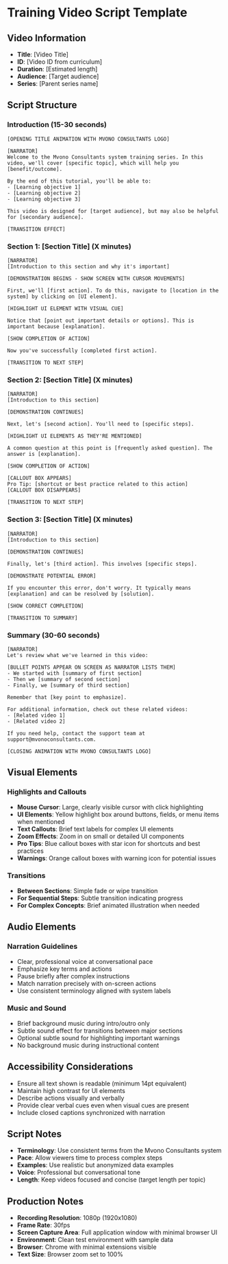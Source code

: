 # Training Video Script Template

## Video Information

- **Title**: [Video Title]
- **ID**: [Video ID from curriculum]
- **Duration**: [Estimated length]
- **Audience**: [Target audience]
- **Series**: [Parent series name]

## Script Structure

### Introduction (15-30 seconds)

```
[OPENING TITLE ANIMATION WITH MVONO CONSULTANTS LOGO]

[NARRATOR]
Welcome to the Mvono Consultants system training series. In this video, we'll cover [specific topic], which will help you [benefit/outcome].

By the end of this tutorial, you'll be able to:
- [Learning objective 1]
- [Learning objective 2]
- [Learning objective 3]

This video is designed for [target audience], but may also be helpful for [secondary audience].

[TRANSITION EFFECT]
```

### Section 1: [Section Title] (X minutes)

```
[NARRATOR]
[Introduction to this section and why it's important]

[DEMONSTRATION BEGINS - SHOW SCREEN WITH CURSOR MOVEMENTS]

First, we'll [first action]. To do this, navigate to [location in the system] by clicking on [UI element].

[HIGHLIGHT UI ELEMENT WITH VISUAL CUE]

Notice that [point out important details or options]. This is important because [explanation].

[SHOW COMPLETION OF ACTION]

Now you've successfully [completed first action].

[TRANSITION TO NEXT STEP]
```

### Section 2: [Section Title] (X minutes)

```
[NARRATOR]
[Introduction to this section]

[DEMONSTRATION CONTINUES]

Next, let's [second action]. You'll need to [specific steps].

[HIGHLIGHT UI ELEMENTS AS THEY'RE MENTIONED]

A common question at this point is [frequently asked question]. The answer is [explanation].

[SHOW COMPLETION OF ACTION]

[CALLOUT BOX APPEARS]
Pro Tip: [shortcut or best practice related to this action]
[CALLOUT BOX DISAPPEARS]

[TRANSITION TO NEXT STEP]
```

### Section 3: [Section Title] (X minutes)

```
[NARRATOR]
[Introduction to this section]

[DEMONSTRATION CONTINUES]

Finally, let's [third action]. This involves [specific steps].

[DEMONSTRATE POTENTIAL ERROR]

If you encounter this error, don't worry. It typically means [explanation] and can be resolved by [solution].

[SHOW CORRECT COMPLETION]

[TRANSITION TO SUMMARY]
```

### Summary (30-60 seconds)

```
[NARRATOR]
Let's review what we've learned in this video:

[BULLET POINTS APPEAR ON SCREEN AS NARRATOR LISTS THEM]
- We started with [summary of first section]
- Then we [summary of second section]
- Finally, we [summary of third section]

Remember that [key point to emphasize].

For additional information, check out these related videos:
- [Related video 1]
- [Related video 2]

If you need help, contact the support team at support@mvonoconsultants.com.

[CLOSING ANIMATION WITH MVONO CONSULTANTS LOGO]
```

## Visual Elements

### Highlights and Callouts

- **Mouse Cursor**: Large, clearly visible cursor with click highlighting
- **UI Elements**: Yellow highlight box around buttons, fields, or menu items when mentioned
- **Text Callouts**: Brief text labels for complex UI elements
- **Zoom Effects**: Zoom in on small or detailed UI components
- **Pro Tips**: Blue callout boxes with star icon for shortcuts and best practices
- **Warnings**: Orange callout boxes with warning icon for potential issues

### Transitions

- **Between Sections**: Simple fade or wipe transition
- **For Sequential Steps**: Subtle transition indicating progress
- **For Complex Concepts**: Brief animated illustration when needed

## Audio Elements

### Narration Guidelines

- Clear, professional voice at conversational pace
- Emphasize key terms and actions
- Pause briefly after complex instructions
- Match narration precisely with on-screen actions
- Use consistent terminology aligned with system labels

### Music and Sound

- Brief background music during intro/outro only
- Subtle sound effect for transitions between major sections
- Optional subtle sound for highlighting important warnings
- No background music during instructional content

## Accessibility Considerations

- Ensure all text shown is readable (minimum 14pt equivalent)
- Maintain high contrast for UI elements
- Describe actions visually and verbally
- Provide clear verbal cues even when visual cues are present
- Include closed captions synchronized with narration

## Script Notes

- **Terminology**: Use consistent terms from the Mvono Consultants system
- **Pace**: Allow viewers time to process complex steps
- **Examples**: Use realistic but anonymized data examples
- **Voice**: Professional but conversational tone
- **Length**: Keep videos focused and concise (target length per topic)

## Production Notes

- **Recording Resolution**: 1080p (1920x1080)
- **Frame Rate**: 30fps
- **Screen Capture Area**: Full application window with minimal browser UI
- **Environment**: Clean test environment with sample data
- **Browser**: Chrome with minimal extensions visible
- **Text Size**: Browser zoom set to 100%